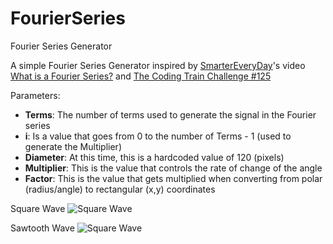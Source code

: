 # FourierSeries
Fourier Series Generator

A simple Fourier Series Generator inspired by [SmarterEveryDay](https://www.youtube.com/channel/UC6107grRI4m0o2-emgoDnAA)'s video [What is a Fourier Series?](https://www.youtube.com/watch?v=ds0cmAV-Yek) and [The Coding Train Challenge #125](https://www.youtube.com/watch?v=Mm2eYfj0SgA)

Parameters:

- **Terms**: The number of terms used to generate the signal in the Fourier series
- **i**: Is a value that goes from 0 to the number of Terms - 1 (used to generate the Multiplier)
- **Diameter**: At this time, this is a hardcoded value of 120 (pixels)
- **Multiplier**: This is the value that controls the rate of change of the angle
- **Factor**: This is the value that gets multiplied when converting from polar (radius/angle) to rectangular (x,y) coordinates

Square Wave
![Square Wave](https://xfx.net/stackoverflow/FourierSeriesGenerator/fsg01.png)

Sawtooth Wave
![Square Wave](https://xfx.net/stackoverflow/FourierSeriesGenerator/fsg02.png)
